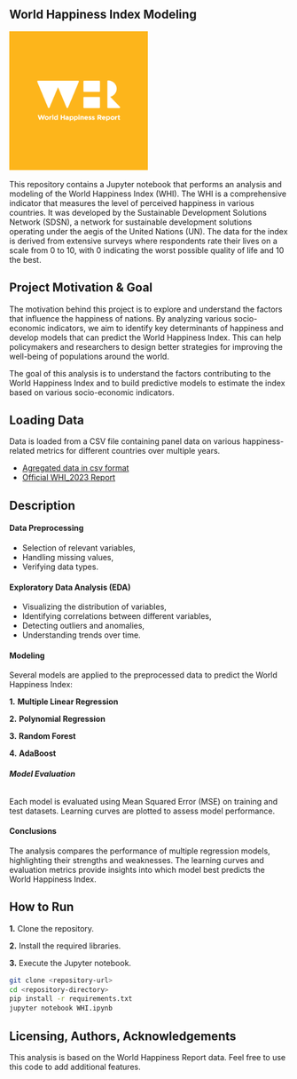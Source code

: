 ## **World Happiness Index Modeling**

<img src="whr-cover-ico.png" alt="WHI" width="250"/>

This repository contains a Jupyter notebook that performs an analysis and modeling of the World Happiness Index (WHI). The WHI is a comprehensive indicator that measures the level of perceived happiness in various countries. It was developed by the Sustainable Development Solutions Network (SDSN), a network for sustainable development solutions operating under the aegis of the United Nations (UN). The data for the index is derived from extensive surveys where respondents rate their lives on a scale from 0 to 10, with 0 indicating the worst possible quality of life and 10 the best.

## Project Motivation & Goal

The motivation behind this project is to explore and understand the factors that influence the happiness of nations. By analyzing various socio-economic indicators, we aim to identify key determinants of happiness and develop models that can predict the World Happiness Index. This can help policymakers and researchers to design better strategies for improving the well-being of populations around the world.

The goal of this analysis is to understand the factors contributing to the World Happiness Index and to build predictive models to estimate the index based on various socio-economic indicators.

## ****Loading Data****

Data is loaded from a CSV file containing panel data on various happiness-related metrics for different countries over multiple years.

- [Agregated data in csv format](https://worldhappiness.report/data/)
- [Official WHI_2023 Report](https://worldhappiness.report/data/)

## Description

#### Data Preprocessing

- Selection of relevant variables,
- Handling missing values,
- Verifying data types.

#### Exploratory Data Analysis (EDA)

- Visualizing the distribution of variables,
- Identifying correlations between different variables,
- Detecting outliers and anomalies,
- Understanding trends over time.

#### Modeling

Several models are applied to the preprocessed data to predict the World Happiness Index:

**1.**	**Multiple Linear Regression**

**2.**	**Polynomial Regression**

**3.**	**Random Forest**

**4.**	**AdaBoost**

###### **Model Evaluation**

Each model is evaluated using Mean Squared Error (MSE) on training and test datasets. Learning curves are plotted to assess model performance.

#### **Conclusions**

The analysis compares the performance of multiple regression models, highlighting their strengths and weaknesses. The learning curves and evaluation metrics provide insights into which model best predicts the World Happiness Index.

## **How to Run**

**1.**	Clone the repository.

**2.**	Install the required libraries.

**3.**	Execute the Jupyter notebook.

```bash
git clone <repository-url>
cd <repository-directory>
pip install -r requirements.txt
jupyter notebook WHI.ipynb
```

## Licensing, Authors, Acknowledgements

This analysis is based on the World Happiness Report data. Feel free to use this code to add additional features.
